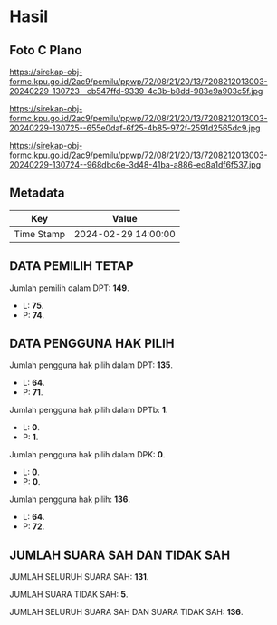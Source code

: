 # Hasil

## Foto C Plano

https://sirekap-obj-formc.kpu.go.id/2ac9/pemilu/ppwp/72/08/21/20/13/7208212013003-20240229-130723--cb547ffd-9339-4c3b-b8dd-983e9a903c5f.jpg

https://sirekap-obj-formc.kpu.go.id/2ac9/pemilu/ppwp/72/08/21/20/13/7208212013003-20240229-130725--655e0daf-6f25-4b85-972f-2591d2565dc9.jpg

https://sirekap-obj-formc.kpu.go.id/2ac9/pemilu/ppwp/72/08/21/20/13/7208212013003-20240229-130724--968dbc6e-3d48-41ba-a886-ed8a1df6f537.jpg


## Metadata

| Key        | Value               |
| ---------- | ------------------- |
| Time Stamp | 2024-02-29 14:00:00 |


## DATA PEMILIH TETAP

Jumlah pemilih dalam DPT: **149**.
 * L: **75**.
 * P: **74**.

## DATA PENGGUNA HAK PILIH

Jumlah pengguna hak pilih dalam DPT: **135**.
 * L: **64**.
 * P: **71**.

Jumlah pengguna hak pilih dalam DPTb: **1**.
 * L: **0**.
 * P: **1**.

Jumlah pengguna hak pilih dalam DPK: **0**.
 * L: **0**.
 * P: **0**.

Jumlah pengguna hak pilih: **136**.
 * L: **64**.
 * P: **72**.

## JUMLAH SUARA SAH DAN TIDAK SAH

JUMLAH SELURUH SUARA SAH: **131**.

JUMLAH SUARA TIDAK SAH: **5**.

JUMLAH SELURUH SUARA SAH DAN SUARA TIDAK SAH: **136**.


